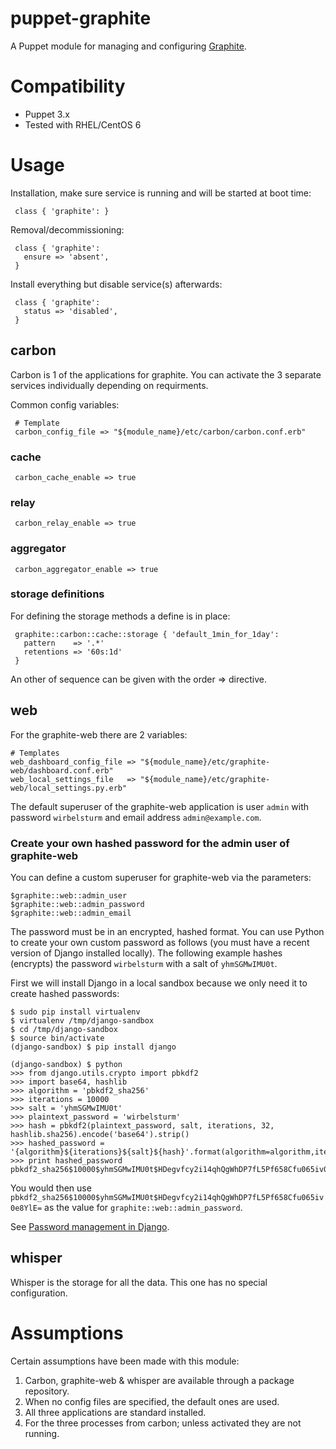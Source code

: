 # puppet-graphite

A Puppet module for managing and configuring [Graphite](http://graphite.wikidot.com/).


# Compatibility

* Puppet 3.x
* Tested with RHEL/CentOS 6


# Usage

Installation, make sure service is running and will be started at boot time:

     class { 'graphite': }

Removal/decommissioning:

     class { 'graphite':
       ensure => 'absent',
     }

Install everything but disable service(s) afterwards:

     class { 'graphite':
       status => 'disabled',
     }


## carbon

Carbon is 1 of the applications for graphite.
You can activate the 3 separate services individually depending on requirments.

Common config variables:

     # Template
     carbon_config_file => "${module_name}/etc/carbon/carbon.conf.erb"


### cache

     carbon_cache_enable => true


### relay

     carbon_relay_enable => true


### aggregator

     carbon_aggregator_enable => true


### storage definitions

For defining the storage methods a define is in place:

     graphite::carbon::cache::storage { 'default_1min_for_1day':
       pattern    => '.*'
       retentions => '60s:1d'
     }

An other of sequence can be given with the order => directive.


## web

For the graphite-web there are 2 variables:

    # Templates
    web_dashboard_config_file => "${module_name}/etc/graphite-web/dashboard.conf.erb"
    web_local_settings_file   => "${module_name}/etc/graphite-web/local_settings.py.erb"

The default superuser of the graphite-web application is user `admin` with password `wirbelsturm` and email address
`admin@example.com`.


### Create your own hashed password for the admin user of graphite-web

You can define a custom superuser for graphite-web via the parameters:

    $graphite::web::admin_user
    $graphite::web::admin_password
    $graphite::web::admin_email

The password must be in an encrypted, hashed format.  You can use Python to create your own custom password as follows
(you must have a recent version of Django installed locally).  The following example hashes (encrypts) the password
`wirbelsturm` with a salt of `yhmSGMwIMU0t`.

First we will install Django in a local sandbox because we only need it to create hashed passwords:

    $ sudo pip install virtualenv
    $ virtualenv /tmp/django-sandbox
    $ cd /tmp/django-sandbox
    $ source bin/activate
    (django-sandbox) $ pip install django

```shell
(django-sandbox) $ python
>>> from django.utils.crypto import pbkdf2
>>> import base64, hashlib
>>> algorithm = 'pbkdf2_sha256'
>>> iterations = 10000
>>> salt = 'yhmSGMwIMU0t'
>>> plaintext_password = 'wirbelsturm'
>>> hash = pbkdf2(plaintext_password, salt, iterations, 32, hashlib.sha256).encode('base64').strip()
>>> hashed_password = '{algorithm}${iterations}${salt}${hash}'.format(algorithm=algorithm,iterations=iterations,salt=salt,hash=hash)
>>> print hashed_password
pbkdf2_sha256$10000$yhmSGMwIMU0t$HDegvfcy2i14qhQgWhDP7fL5Pf658Cfu065iv0e8YlE=
```

You would then use `pbkdf2_sha256$10000$yhmSGMwIMU0t$HDegvfcy2i14qhQgWhDP7fL5Pf658Cfu065iv0e8YlE=` as the value for
`graphite::web::admin_password`.

See [Password management in Django](https://docs.djangoproject.com/en/dev/topics/auth/passwords/).


## whisper

Whisper is the storage for all the data.
This one has no special configuration.


# Assumptions

Certain assumptions have been made with this module:

1. Carbon, graphite-web & whisper are available through a package repository.
2. When no config files are specified, the default ones are used.
3. All three applications are standard installed.
4. For the three processes from carbon; unless activated they are not running.
